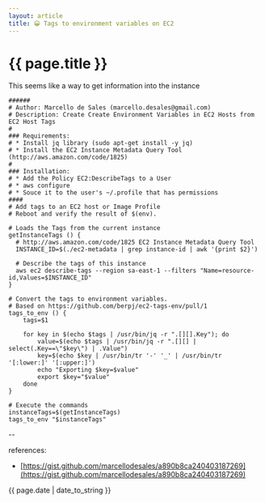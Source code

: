 ```yaml
---
layout: article
title: 😀 Tags to environment variables on EC2
---
```

# {{ page.title }}

This seems like a way to get information into the instance

```
######
# Author: Marcello de Sales (marcello.desales@gmail.com)
# Description: Create Create Environment Variables in EC2 Hosts from EC2 Host Tags
#
### Requirements:
# * Install jq library (sudo apt-get install -y jq)
# * Install the EC2 Instance Metadata Query Tool (http://aws.amazon.com/code/1825)
#
### Installation:
# * Add the Policy EC2:DescribeTags to a User
# * aws configure
# * Souce it to the user's ~/.profile that has permissions
####
# Add tags to an EC2 host or Image Profile
# Reboot and verify the result of $(env).

# Loads the Tags from the current instance
getInstanceTags () {
  # http://aws.amazon.com/code/1825 EC2 Instance Metadata Query Tool
  INSTANCE_ID=$(./ec2-metadata | grep instance-id | awk '{print $2}')

  # Describe the tags of this instance
  aws ec2 describe-tags --region sa-east-1 --filters "Name=resource-id,Values=$INSTANCE_ID"
}

# Convert the tags to environment variables.
# Based on https://github.com/berpj/ec2-tags-env/pull/1
tags_to_env () {
    tags=$1

    for key in $(echo $tags | /usr/bin/jq -r ".[][].Key"); do
        value=$(echo $tags | /usr/bin/jq -r ".[][] | select(.Key==\"$key\") | .Value")
        key=$(echo $key | /usr/bin/tr '-' '_' | /usr/bin/tr '[:lower:]' '[:upper:]')
        echo "Exporting $key=$value"
        export $key="$value"
    done
}

# Execute the commands
instanceTags=$(getInstanceTags)
tags_to_env "$instanceTags"
```

--

references:

* [https://gist.github.com/marcellodesales/a890b8ca240403187269](https://gist.github.com/marcellodesales/a890b8ca240403187269)

{{ page.date | date_to_string }}
